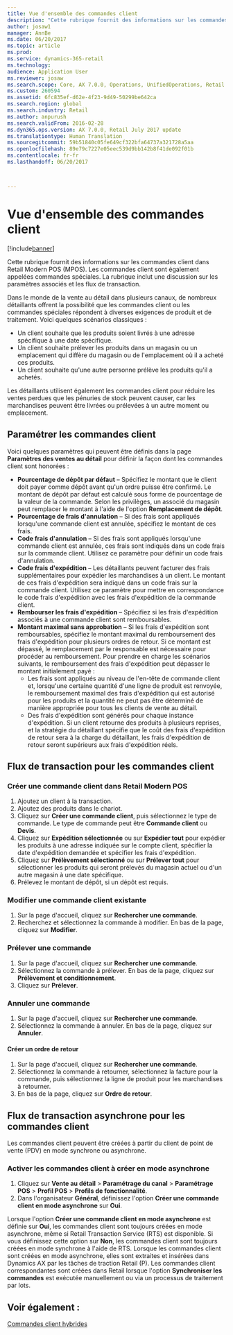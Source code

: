 ```yaml
---
title: Vue d'ensemble des commandes client
description: "Cette rubrique fournit des informations sur les commandes client dans Retail Modern POS (MPOS). Les commandes client sont également appelées commandes spéciales. La rubrique inclut une discussion sur les paramètres associés et les flux de transaction."
author: josaw1
manager: AnnBe
ms.date: 06/20/2017
ms.topic: article
ms.prod: 
ms.service: dynamics-365-retail
ms.technology: 
audience: Application User
ms.reviewer: josaw
ms.search.scope: Core, AX 7.0.0, Operations, UnifiedOperations, Retail
ms.custom: 260594
ms.assetid: 6fc835ef-d62e-4f23-9d49-50299be642ca
ms.search.region: global
ms.search.industry: Retail
ms.author: anpurush
ms.search.validFrom: 2016-02-28
ms.dyn365.ops.version: AX 7.0.0, Retail July 2017 update
ms.translationtype: Human Translation
ms.sourcegitcommit: 59b51840c05fe649cf322bfa64737a321728a5aa
ms.openlocfilehash: 89e79c7227e05eec539d9bb142b8f41de092f01b
ms.contentlocale: fr-fr
ms.lasthandoff: 06/20/2017



---
```


# <a name="customer-orders-overview"></a>Vue d'ensemble des commandes client

[!include[banner](includes/banner.md)]


Cette rubrique fournit des informations sur les commandes client dans Retail Modern POS (MPOS). Les commandes client sont également appelées commandes spéciales. La rubrique inclut une discussion sur les paramètres associés et les flux de transaction.

Dans le monde de la vente au détail dans plusieurs canaux, de nombreux détaillants offrent la possibilité que les commandes client ou les commandes spéciales répondent à diverses exigences de produit et de traitement. Voici quelques scénarios classiques :

-   Un client souhaite que les produits soient livrés à une adresse spécifique à une date spécifique.
-   Un client souhaite prélever les produits dans un magasin ou un emplacement qui diffère du magasin ou de l'emplacement où il a acheté ces produits.
-   Un client souhaite qu'une autre personne prélève les produits qu'il a achetés.

Les détaillants utilisent également les commandes client pour réduire les ventes perdues que les pénuries de stock peuvent causer, car les marchandises peuvent être livrées ou prélevées à un autre moment ou emplacement.

## <a name="set-up-customer-orders"></a>Paramétrer les commandes client
Voici quelques paramètres qui peuvent être définis dans la page **Paramètres des ventes au détail** pour définir la façon dont les commandes client sont honorées :

-   **Pourcentage de dépôt par défaut** – Spécifiez le montant que le client doit payer comme dépôt avant qu'un ordre puisse être confirmé. Le montant de dépôt par défaut est calculé sous forme de pourcentage de la valeur de la commande. Selon les privilèges, un associé du magasin peut remplacer le montant à l'aide de l'option **Remplacement de dépôt**.
-   **Pourcentage de frais d'annulation** – Si des frais sont appliqués lorsqu'une commande client est annulée, spécifiez le montant de ces frais.
-   **Code frais d'annulation** – Si des frais sont appliqués lorsqu'une commande client est annulée, ces frais sont indiqués dans un code frais sur la commande client. Utilisez ce paramètre pour définir un code frais d'annulation.
-   **Code frais d'expédition** – Les détaillants peuvent facturer des frais supplémentaires pour expédier les marchandises à un client. Le montant de ces frais d'expédition sera indiqué dans un code frais sur la commande client. Utilisez ce paramètre pour mettre en correspondance le code frais d'expédition avec les frais d'expédition de la commande client.
-   **Rembourser les frais d'expédition** – Spécifiez si les frais d'expédition associés à une commande client sont remboursables.
-   **Montant maximal sans approbation** – Si les frais d'expédition sont remboursables, spécifiez le montant maximal du remboursement des frais d'expédition pour plusieurs ordres de retour. Si ce montant est dépassé, le remplacement par le responsable est nécessaire pour procéder au remboursement. Pour prendre en charge les scénarios suivants, le remboursement des frais d'expédition peut dépasser le montant initialement payé :
    -   Les frais sont appliqués au niveau de l'en-tête de commande client et, lorsqu'une certaine quantité d'une ligne de produit est renvoyée, le remboursement maximal des frais d'expédition qui est autorisé pour les produits et la quantité ne peut pas être déterminé de manière appropriée pour tous les clients de vente au détail.
    -   Des frais d'expédition sont générés pour chaque instance d'expédition. Si un client retourne des produits à plusieurs reprises, et la stratégie du détaillant spécifie que le coût des frais d'expédition de retour sera à la charge du détaillant, les frais d'expédition de retour seront supérieurs aux frais d'expédition réels.

## <a name="transaction-flow-for-customer-orders"></a>Flux de transaction pour les commandes client
### <a name="create-a-customer-order-in-retail-modern-pos"></a>Créer une commande client dans Retail Modern POS

1.  Ajoutez un client à la transaction.
2.  Ajoutez des produits dans le chariot.
3.  Cliquez sur **Créer une commande client**, puis sélectionnez le type de commande. Le type de commande peut être **Commande client** ou **Devis**.
4.  Cliquez sur **Expédition sélectionnée** ou sur **Expédier tout** pour expédier les produits à une adresse indiquée sur le compte client, spécifier la date d'expédition demandée et spécifier les frais d'expédition.
5.  Cliquez sur **Prélèvement sélectionné** ou sur **Prélever tout** pour sélectionner les produits qui seront prélevés du magasin actuel ou d'un autre magasin à une date spécifique.
6.  Prélevez le montant de dépôt, si un dépôt est requis.

### <a name="edit-an-existing-customer-order"></a>Modifier une commande client existante

1.  Sur la page d'accueil, cliquez sur **Rechercher une commande**.
2.  Recherchez et sélectionnez la commande à modifier. En bas de la page, cliquez sur **Modifier**.

### <a name="pick-up-an-order"></a>Prélever une commande

1.  Sur la page d'accueil, cliquez sur **Rechercher une commande**.
2.  Sélectionnez la commande à prélever. En bas de la page, cliquez sur **Prélèvement et conditionnement**.
3.  Cliquez sur **Prélever**.

### <a name="cancel-an-order"></a>Annuler une commande

1.  Sur la page d'accueil, cliquez sur **Rechercher une commande**.
2.  Sélectionnez la commande à annuler. En bas de la page, cliquez sur **Annuler**.

#### <a name="create-a-return-order"></a>Créer un ordre de retour

1.  Sur la page d'accueil, cliquez sur **Rechercher une commande**.
2.  Sélectionnez la commande à retourner, sélectionnez la facture pour la commande, puis sélectionnez la ligne de produit pour les marchandises à retourner.
3.  En bas de la page, cliquez sur **Ordre de retour**.

## <a name="asynchronous-transaction-flow-for-customer-orders"></a>Flux de transaction asynchrone pour les commandes client
Les commandes client peuvent être créées à partir du client de point de vente (PDV) en mode synchrone ou asynchrone.

### <a name="enable-customer-orders-to-be-created-in-asynchronous-mode"></a>Activer les commandes client à créer en mode asynchrone

1.  Cliquez sur **Vente au détail** &gt; **Paramétrage du canal** &gt; **Paramétrage POS** &gt; **Profil POS** &gt; **Profils de fonctionnalité**.
2.  Dans l'organisateur **Général**, définissez l'option **Créer une commande client en mode asynchrone** sur **Oui**.

Lorsque l'option **Créer une commande client en mode asynchrone** est définie sur **Oui**, les commandes client sont toujours créées en mode asynchrone, même si Retail Transaction Service (RTS) est disponible. Si vous définissez cette option sur **Non**, les commandes client sont toujours créées en mode synchrone à l'aide de RTS. Lorsque les commandes client sont créées en mode asynchrone, elles sont extraites et insérées dans Dynamics AX par les tâches de traction Retail (P). Les commandes client correspondantes sont créées dans Retail lorsque l'option **Synchroniser les commandes** est exécutée manuellement ou via un processus de traitement par lots.

<a name="see-also"></a>Voir également :
--------

[Commandes client hybrides](hybrid-customer-orders.md)




